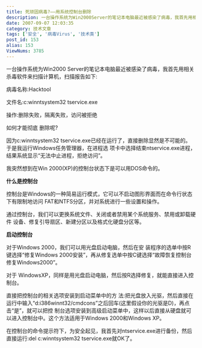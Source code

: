 ```yaml
---
title: 死顽固病毒?——用系统控制台删除
description: 一台操作系统为Win2000Server的笔记本电脑最近被感染了病毒，我首先用相关杀毒软件来扫描计算机，扫描报告如下
date: 2007-09-07 12:03:35
category: 技术文章
tags: ['安全', '病毒Virus', '技术类']
post_id: 153
alias: 153
ViewNums: 3785
---
```


一台操作系统为Win2000 Server的笔记本电脑最近被感染了病毒，我首先用相关杀毒软件来扫描计算机，扫描报告如下:

病毒名称:Hacktool

文件名:c:winntsystem32
tservice.exe

操作:删除失败，隔离失败，访问被拒绝

如何才能彻底 删除呢?

因为c:winntsystem32
tservice.exe已经在运行了，直接删除显然是不可能的。于是我运行Windows任务管理器，在进程选 项卡中选择结束ntservice.exe进程，结果系统显示&ldquo;无法中止进程，拒绝访问&rdquo;。

我突然想到在Win 2000(XP)的控制台状态下是可以用DOS命令的。

**什么是控制台**

控制台是Windows的一种简易运行模式，它可以不启动图形界面而在命令行状态下有限制地访问 FAT和NTFS分区，并对系统进行一些设置和操作。

通过控制台，我们可以更换系统文件、关闭或者禁用某个系统服务、禁用或卸载硬件 设备、修复引导扇区、新建分区以及格式化硬盘分区等。

**启动控制台**

对于Windows 2000，我们可以用光盘启动电脑，然后在安 装程序的选单中按R键选择&ldquo;修复Windows 2000安装&rdquo;，再从修复选单中按C键选择&ldquo;故障恢复控制台修复Windows2000&rdquo;。

对于 WindowsXP，同样是用光盘启动电脑，然后按R选择修复，就能直接进入控制台。

直接把控制台的相关选项安装到启动菜单中的方 法:把光盘放入光驱，然后直接在运行中输入&ldquo;d:i386winnt32/cmdcons&rdquo;之后回车(这里假设你的光驱是D)，再点击&ldquo;是&rdquo;，就可以把控 制台选项安装到高级启动菜单中，这样以后直接从硬盘就可以进入控制台中。这个方法适用于Windows 2000和Windows XP。

在控制台的命令提示符下，为安全起见，我首先对ntservice.exe进行备份，然后直接运行:del c:winntsystem32
tservice.exe就OK了。

